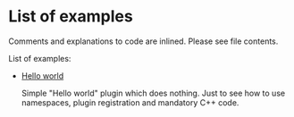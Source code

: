 # List of examples

Comments and explanations to code are inlined. Please see file contents.

List of examples:

 * [Hello world](https://gitlab.cern.ch/ECALPFG/DQMCpp/-/tree/master/examples/hello_world)
    
    Simple "Hello world" plugin which does nothing. Just to see how to use namespaces, plugin registration and mandatory C++ code.